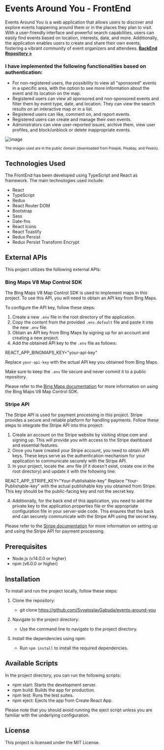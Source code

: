 # Events Around You - FrontEnd

Events Around You is a web application that allows users to discover and explore events happening around them or in the places they plan to visit. With a user-friendly interface and powerful search capabilities, users can easily find events based on location, interests, date, and more. Additionally, the application enables users to create and share their own events, fostering a vibrant community of event organizers and attendees.
 <a href="https://github.com/SvyatoslavGabuda/EventsAroudYou"><strong>BackEnd Repository »</strong></a>
 
### I have implemented the following functionalities based on authentication:
- For non-registered users, the possibility to view all "sponsored" events in a specific area, with the option to see more information about the event and its location on the map.
- Registered users can view all sponsored and non-sponsored events and filter them by event type, date, and location. They can view the search results on an interactive map or in a list.
- Registered users can like, comment on, and report events.
- Registered users can create and manage their own events.
- Administrators can view user-reported issues, archive them, view user profiles, and block/unblock or delete inappropriate events.

![image](https://github.com/SvyatoslavGabuda/events-around-you/blob/master/public/assets/mainPageEAY.jpg)

<small>The images used are in the public domain (downloaded from Freepik, Pixabay, and Pexels).</small>

## Technologies Used

The FrontEnd has been developed using TypeScript and React as framework. The main technologies used include:

- React
- TypeScript
- Redux
- React Router DOM
- Bootstrap
- Sass
- Date-fns
- React Icons
- React Toastify
- Redux Persist
- Redux Persist Transform Encrypt

## External APIs

This project utilizes the following external APIs:

### Bing Maps V8 Map Control SDK


The Bing Maps V8 Map Control SDK is used to implement maps in this project. To use this API, you will need to obtain an API key from Bing Maps.

To configure the API key, follow these steps:

1. Create a new `.env` file in the root directory of the application.
2. Copy the content from the provided `.env.default` file and paste it into the new `.env` file.
3. Obtain an API key from Bing Maps by signing up for an account and creating a new project.
4. Add the obtained API key to the `.env` file as follows:

REACT_APP_BINGMAPS_KEY="your-api-key"

Replace `your-api-key` with the actual API key you obtained from Bing Maps.

Make sure to keep the `.env` file secure and never commit it to a public repository.

Please refer to the [Bing Maps documentation](https://docs.microsoft.com/en-us/bingmaps/v8-web-control/) for more information on using the Bing Maps V8 Map Control SDK.

### Stripe API

The Stripe API is used for payment processing in this project. Stripe provides a secure and reliable platform for handling payments. 
Follow these steps to integrate the Stripe API into this project:

1. Create an account on the Stripe website by visiting stripe.com and signing up. This will provide you with access to the Stripe dashboard and essential features.
2. Once you have created your Stripe account, you need to obtain API keys. These keys serve as the authentication mechanism for your application to communicate securely with the Stripe API.
3. In your project, locate the .env file (if it doesn't exist, create one in the root directory) and update it with the following line:

REACT_APP_STRIPE_KEY="Your-Publishable-key"
Replace "Your-Publishable-key" with the actual publishable key you obtained from Stripe. This key should be the public-facing key and not the secret key.

4. Additionally, for the back end of this application, you need to add the private key to the application.properties file or the appropriate configuration file in your server-side code. This ensures that the back end can securely communicate with the Stripe API using the secret key.

Please refer to the [Stripe documentation](https://stripe.com/docs) for more information on setting up and using the Stripe API for payment processing.



## Prerequisites
- Node.js (v14.0.0 or higher)
- npm (v6.0.0 or higher)

## Installation

To install and run the project locally, follow these steps:

1. Clone the repository:
   - git clone https://github.com/SvyatoslavGabuda/events-around-you

2. Navigate to the project directory:
   - Use the command line to navigate to the project directory.

3. Install the dependencies using npm:
   - Run `npm install` to install the required dependencies.
 ## Available Scripts
In the project directory, you can run the following scripts:

- npm start: Starts the development server.
- npm build: Builds the app for production.
- npm test: Runs the test suites.
- npm eject: Ejects the app from Create React App.

Please note that you should avoid running the eject script unless you are familiar with the underlying configuration.
## License
This project is licensed under the MIT License. 

